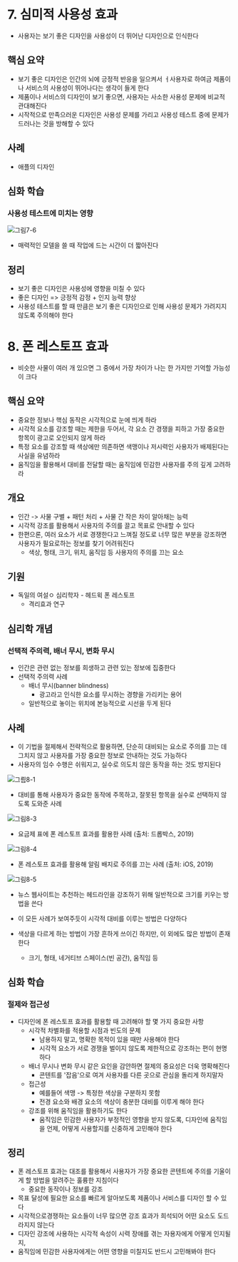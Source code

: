 # 7. 심미적 사용성 효과

- 사용자는 보기 좋은 디자인을 사용성이 더 뛰어난 디자인으로 인식한다

## 핵심 요약

- 보기 좋은 디자인은 인간의 뇌에 긍정적 반응을 일으켜서 ㅓ사용자로 하여금 제품이나 서비스의 사용성이 뛰어나다는 생각이 들게 한다
- 제품이나 서비스의 디자인이 보기 좋으면, 사용자는 사소한 사용성 문제에 비교적 관대해진다
- 시작적으로 만족으러운 디자인은 사용성 문제를 가리고 사용성 테스트 중에 문제가 드러나는 것을 방해할 수 있다

## 사례

- 애플의 디자인

## 심화 학습

### 사용성 테스트에 미치는 영향

![그림7-6](./images/%EA%B7%B8%EB%A6%BC7-6.jpeg)

- 매력적인 모델을 쓸 때 작업에 드는 시간이 더 짧아진다

## 정리

- 보기 좋은 디자인은 사용성에 영향을 미칠 수 있다
- 좋은 디자인 => 긍정적 감정 + 인지 능력 향상
- 사용성 테스트를 할 때 만큼은 보기 좋은 디자인으로 인해 사용성 문제가 가려지지 않도록 주의해야 한다

# 8. 폰 레스토프 효과

- 비슷한 사물이 여러 개 있으면 그 중에서 가장 차이가 나는 한 가지만 기억할 가능성이 크다

## 핵심 요약

- 중요한 정보나 핵심 동작은 시각적으로 눈에 띄게 하라
- 시각적 요소를 강조할 때는 제한을 두어서, 각 요소 간 경쟁을 피하고 가장 중요한 항목이 광고로 오인되지 않게 하라
- 특정 요소를 강조할 때 색상에만 의존하면 색맹이나 저시력인 사용자가 배제된다는 사실을 유념하라
- 움직임을 활용해서 대비를 전달할 때는 움직임에 민감한 사용자를 주의 깊게 고려하라

## 개요

- 인간 -> 사물 구별 + 패턴 처리 + 사물 간 작은 차이 알아채는 능력
- 시각적 강조를 활용해서 사용자의 주의를 끌고 목표로 안내할 수 있다
- 한편으론, 여러 요소가 서로 경쟁한다고 느껴질 정도로 너무 많은 부분을 강조하면 사용자가 필요로하는 정보를 찾기 어려워진다
  - 색상, 형태, 크기, 위치, 움직임 등 사용자의 주의를 끄는 요소

## 기원

- 독일의 여설ㅇ 심리학자 - 헤드윅 폰 레스토프
  - 격리효과 연구

## 심리학 개념

### 선택적 주의력, 배너 무시, 변화 무시

- 인간은 관련 없는 정보를 희생하고 관련 있는 정보에 집중한다
- 선택적 주의력 사례
  - 배너 무시(banner blindness)
    - 광고라고 인식한 요소를 무시하는 경향을 가리키는 용어
  - 일반적으로 놓이는 위치에 본능적으로 시선을 두게 된다

## 사례

- 이 기법을 절제해서 전략적으로 활용하면, 단순히 대비되는 요소로 주의를 끄는 데 그치지 않고 사용자를 가장 중요한 정보로 안내하는 것도 가능하다
- 사용자의 임수 수행은 쉬워지고, 실수로 의도치 않은 동작을 하는 것도 방지된다

![그릠8-1](./images/%EA%B7%B8%EB%A6%BC8-1.jpeg)

- 대비를 통해 사용자가 중요한 동작에 주목하고, 잘못된 항목을 실수로 선택하지 않도록 도와준 사례

![그림8-3](./images/%EA%B7%B8%EB%A6%BC8-3.jpeg)

- 요금제 표에 폰 레스토프 효과를 활용한 사례 (출처: 드롭박스, 2019)

![그림8-4](./images/%EA%B7%B8%EB%A6%BC8-4.jpeg)

- 폰 레스토프 효과를 활용해 알림 배지로 주의를 끄는 사례 (출처: iOS, 2019)

![그림8-5](./images/%EA%B7%B8%EB%A6%BC8-5.jpeg)

- 뉴스 웹사이트는 추천하는 헤드라인을 강조하기 위해 일반적으로 크기를 키우는 방법을 쓴다

- 이 모든 사례가 보여주듯이 시각적 대비를 이루는 방법은 다양하다
- 색상을 다르게 하는 방법이 가장 흔하게 쓰이긴 하지만, 이 외에도 많은 방법이 존재한다
  - 크기, 형태, 네거티브 스페이스(빈 공간), 움직임 등

## 심화 학습

### 절제와 접근성

- 디자인에 폰 레스토프 효과를 활용할 때 고려해야 할 몇 가지 중요한 사항
  - 시각적 차별화를 적용할 시점과 빈도의 문제
    - 남용하지 말고, 명확한 목적이 있을 때만 사용해야 한다
    - 시각적 요소가 서로 경쟁을 벌이지 않도록 제한적으로 강조하는 편이 현명하다
  - 배너 무시나 변화 무시 같은 요인을 감안하면 절제의 중요성은 더욱 명확해진다
    - 콘텐트를 '잡음'으로 여겨 사용자를 다른 곳으로 관심을 돌리게 하지말자
  - 접근성
    - 예를들어 색맹 -> 특정한 색상을 구분하지 못함
    - 전경 요소와 배경 요소의 색상이 충분한 대비를 이루게 해야 한다
  - 강조를 위해 움직임을 활용하기도 한다
    - 움직임은 민감한 사용자가 부정적인 영향을 받지 않도록, 디자인에 움직임을 언제, 어떻게 사용할지를 신중하게 고민해야 한다

## 정리

- 폰 레스토프 효과는 대조를 활용해서 사용자가 가장 중요한 콘텐트에 주의를 기울이게 할 방법을 알려주는 훌륭한 지침이다
  - 중요한 동작이나 정보를 강조
- 목표 달성에 필요한 요소를 빠르게 알아보도록 제품이나 서비스를 디자인 할 수 있다
- 시각적으로경쟁하는 요소들이 너무 많으면 강조 효과가 희석되어 어떤 요소도 도드라지지 않는다
- 디자인 강조에 사용하는 시각적 속성이 시력 장애를 겪는 자용자에게 어떻게 인지될지,
- 움직임에 민감한 사용자에게는 어떤 영향을 미칠지도 반드시 고민해봐야 한다
